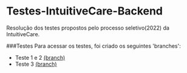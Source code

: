 # Testes-IntuitiveCare-Backend
Resolução dos testes propostos pelo processo seletivo(2022) da IntuitiveCare.

###Testes
Para acessar os testes, foi criado os seguintes 'branches':
- Teste 1 e 2 [(branch)](https://github.com/simonssilva/Testes-IntuitiveCare-Backend/tree/Teste-1-e-2)
- Teste 3 [(branch)](https://github.com/simonssilva/Testes-IntuitiveCare-Backend/tree/Teste-3)


